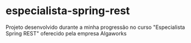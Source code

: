 # especialista-spring-rest
Projeto desenvolvido durante a minha progressão no curso "Especialista Spring REST" oferecido pela empresa Algaworks
